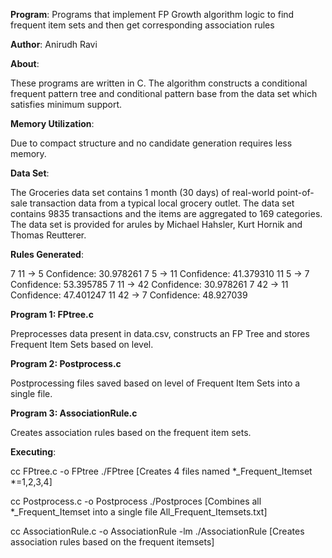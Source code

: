 **Program**: Programs that implement FP Growth algorithm logic to find frequent item sets and then get corresponding association rules 

**Author**: Anirudh Ravi

**About**:

These programs are written in C. The algorithm constructs a conditional frequent pattern tree and conditional pattern base from the data set which satisfies minimum support.

**Memory Utilization**:

Due to compact structure and no candidate generation requires less memory.

**Data Set**:

The Groceries data set contains 1 month (30 days) of real-world point-of-sale transaction data from a typical local grocery outlet. The data set contains 9835 transactions and the items are aggregated to 169 categories. The data set is provided for arules by Michael Hahsler, Kurt Hornik and Thomas Reutterer.

**Rules Generated**:

7 11 -> 5 Confidence: 30.978261
7 5 -> 11 Confidence: 41.379310
11 5 -> 7 Confidence: 53.395785
7 11 -> 42 Confidence: 30.978261
7 42 -> 11 Confidence: 47.401247
11 42 -> 7 Confidence: 48.927039

**Program 1: FPtree.c**

Preprocesses data present in data.csv, constructs an FP Tree and stores Frequent Item Sets based on level.

**Program 2: Postprocess.c**

Postprocessing files saved based on level of Frequent Item Sets into a single file. 

**Program 3: AssociationRule.c**

Creates association rules based on the frequent item sets.

**Executing**:

cc FPtree.c -o FPtree
./FPtree
[Creates 4 files named *_Frequent_Itemset *=1,2,3,4]

cc Postprocess.c -o Postprocess
./Postproces
[Combines all *_Frequent_Itemset into a single file All_Frequent_Itemsets.txt]

cc AssociationRule.c -o AssociationRule -lm
./AssociationRule
[Creates association rules based on the frequent itemsets]
